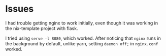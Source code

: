 # Issues
I had trouble getting nginx to work initially, even though it was working in the nix-template project with flask.

I tried using `serve -l 8080`, which worked. After noticing that `nginx` runs in the background by default, unlike yarn, setting `daemon off;` in `nginx.conf` worked.